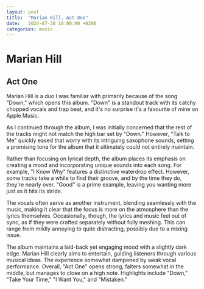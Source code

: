 ```yaml
---
layout: post
title:  "Marian Hill, Act One"
date:   2024-07-30 10:00:00 +0200
categories: music
---
```

# Marian Hill
## Act One

Marian Hill is a duo I was familiar with primarily because of the song "Down," which opens this album. "Down" is a standout track with its catchy chopped vocals and trap beat, and it's no surprise it's a favourite of mine on Apple Music.

As I continued through the album, I was initially concerned that the rest of the tracks might not match the high bar set by "Down." However, "Talk to Me" quickly eased that worry with its intriguing saxophone sounds, setting a promising tone for the album that it ultimately could not entirely maintain.

Rather than focusing on lyrical depth, the album places its emphasis on creating a mood and incorporating unique sounds into each song. For example, "I Know Why" features a distinctive waterdrop effect. However, some tracks take a while to find their groove, and by the time they do, they're nearly over. "Good" is a prime example, leaving you wanting more just as it hits its stride.

The vocals often serve as another instrument, blending seamlessly with the music, making it clear that the focus is more on the atmosphere than the lyrics themselves. Occasionally, though, the lyrics and music feel out of sync, as if they were crafted separately without fully meshing. This can range from mildly annoying to quite distracting, possibly due to a mixing issue.

The album maintains a laid-back yet engaging mood with a slightly dark edge. Marian Hill clearly aims to entertain, guiding listeners through various musical ideas. The experience somewhat dampened by weak vocal performance. Overall, "Act One" opens strong, falters somewhat in the middle, but manages to close on a high note. Highlights include "Down," "Take Your Time," "I Want You," and "Mistaken."